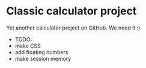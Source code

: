 # Classic calculator project

Yet another calculator project on GitHub. We need it :)

* TODO:
* make CSS
* add floating numbers
* make session memory
